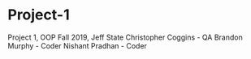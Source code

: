 # Project-1
Project 1, OOP Fall 2019, Jeff State
Christopher Coggins - QA
Brandon Murphy - Coder
Nishant Pradhan - Coder
